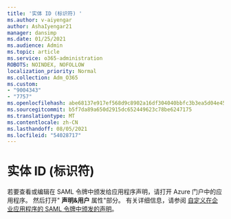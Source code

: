 ```yaml
---
title: '实体 ID (标识符) '
ms.author: v-aiyengar
author: AshaIyengar21
manager: dansimp
ms.date: 01/25/2021
ms.audience: Admin
ms.topic: article
ms.service: o365-administration
ROBOTS: NOINDEX, NOFOLLOW
localization_priority: Normal
ms.collection: Adm_O365
ms.custom:
- "9004343"
- "7757"
ms.openlocfilehash: abe68137e917ef568d9c8902a16df304040bbfc3b3ea5d04e45a5247bd639130
ms.sourcegitcommit: b5f7da89a650d2915dc652449623c78be6247175
ms.translationtype: MT
ms.contentlocale: zh-CN
ms.lasthandoff: 08/05/2021
ms.locfileid: "54028717"
---
```

# <a name="identifiers-entity-id"></a>实体 ID (标识符) 

若要查看或编辑在 SAML 令牌中颁发给应用程序声明，请打开 Azure 门户中的应用程序。 然后打开" **声明&用户** 属性"部分。 有关详细信息，请参阅 [自定义在企业应用程序的 SAML 令牌中颁发的声明](https://docs.microsoft.com/azure/active-directory/develop/active-directory-saml-claims-customization#editing-nameid)。